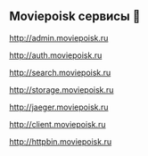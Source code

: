 ## Moviepoisk сервисы 👋

http://admin.moviepoisk.ru

http://auth.moviepoisk.ru

http://search.moviepoisk.ru

http://storage.moviepoisk.ru

http://jaeger.moviepoisk.ru

http://client.moviepoisk.ru

http://httpbin.moviepoisk.ru

<!--

**Here are some ideas to get you started:**

🙋‍♀️ A short introduction - what is your organization all about?
🌈 Contribution guidelines - how can the community get involved?
👩‍💻 Useful resources - where can the community find your docs? Is there anything else the community should know?
🍿 Fun facts - what does your team eat for breakfast?
🧙 Remember, you can do mighty things with the power of [Markdown](https://docs.github.com/github/writing-on-github/getting-started-with-writing-and-formatting-on-github/basic-writing-and-formatting-syntax)
-->

